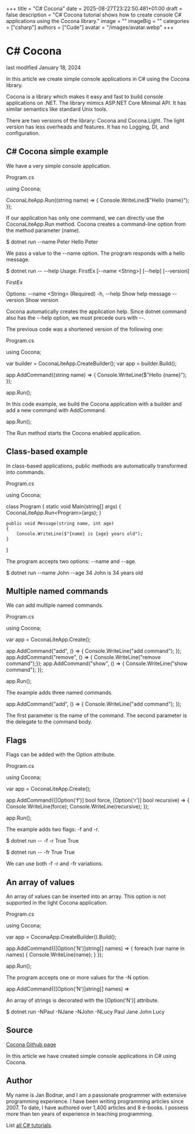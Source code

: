 +++
title = "C# Cocona"
date = 2025-08-27T23:22:50.481+01:00
draft = false
description = "C# Cocona tutorial shows how to create console
C# applications using the Cocona library."
image = ""
imageBig = ""
categories = ["csharp"]
authors = ["Cude"]
avatar = "/images/avatar.webp"
+++

# C# Cocona

last modified January 18, 2024

 

In this article we create simple console applications in C# using the Cocona
library.

Cocona is a library which makes it easy and fast to build console
applications on .NET. The library mimics ASP.NET Core Minimal API. It has
similar semantics like standard Unix tools.

There are two versions of the library: Cocona and Cocona.Light. The light
version has less overheads and features. It has no Logging, DI, and
configuration.

## C# Cocona simple example

We have a very simple console application.

Program.cs
  

using Cocona;

CoconaLiteApp.Run((string name) =&gt;
{
    Console.WriteLine($"Hello {name}");
});

If our application has only one command, we can directly use the
CoconaLiteApp.Run method. Cocona creates a command-line option
from the method parameter (name).

$ dotnet run --name Peter
Hello Peter

We pass a value to the --name option. The program responds with
a hello message.

$ dotnet run -- --help
Usage: FirstEx [--name &lt;String&gt;] [--help] [--version]

FirstEx

Options:
    --name &lt;String&gt;     (Required)
    -h, --help         Show help message
    --version          Show version

Cocona automatically creates the application help. Since dotnet
command also has the --help option, we must precede ours with
--.

The previous code was a shortened version of the following one:

Program.cs
  

using Cocona;

var builder = CoconaLiteApp.CreateBuilder();
var app = builder.Build();

app.AddCommand((string name) =&gt;
{
    Console.WriteLine($"Hello {name}");
});

app.Run();

In this code example, we build the Cocona application with a builder and add
a new command with AddCommand.

app.Run();

The Run method starts the Cocona enabled application.

## Class-based example

In class-based applications, public methods are automatically transformed into
commands.

Program.cs
  

using Cocona;

class Program
{
    static void Main(string[] args)
    {
        CoconaLiteApp.Run&lt;Program&gt;(args);
    }

    public void Message(string name, int age)
    {
        Console.WriteLine($"{name} is {age} years old");
    }
}

The program accepts two options: --name and --age.

$ dotnet run --name John --age 34
John is 34 years old

## Multiple named commands

We can add multiple named commands.

Program.cs
  

using Cocona;

var app = CoconaLiteApp.Create();

app.AddCommand("add", () =&gt; { Console.WriteLine("add command"); });
app.AddCommand("remove", () =&gt; { Console.WriteLine("remove command");});
app.AddCommand("show", () =&gt; { Console.WriteLine("show command"); });

app.Run();

The example adds three named commands.

app.AddCommand("add", () =&gt; { Console.WriteLine("add command"); });

The first parameter is the name of the command. The second parameter is the
delegate to the command body.

## Flags

Flags can be added with the Option attribute.

Program.cs
  

using Cocona;

var app = CoconaLiteApp.Create();

app.AddCommand(([Option('f')] bool force, [Option('r')] bool recursive) =&gt;
{
    Console.WriteLine(force);
    Console.WriteLine(recursive);
});

app.Run();

The example adds two flags: -f and -r.

$ dotnet run -- -f -r
True
True

$ dotnet run -- -fr
True
True

We can use both -f -r and -fr variations.

## An array of values

An array of values can be inserted into an array. This option is not supported
in the light Cocona application.

Program.cs
  

using Cocona;

var app = CoconaApp.CreateBuilder().Build();

app.AddCommand(([Option('N')]string[] names) =&gt;
{
    foreach (var name in names)
    {
        Console.WriteLine(name);
    }
});

app.Run();

The program accepts one or more values for the -N option.

app.AddCommand(([Option('N')]string[] names) =&gt;

An array of strings is decorated with the [Option('N')] attribute.

$ dotnet run -NPaul -NJane -NJohn -NLucy
Paul
Jane
John
Lucy

## Source

[Cocona Github page](https://github.com/mayuki/Cocona)

In this article we have created simple console applications in C# using Cocona.

## Author

My name is Jan Bodnar, and I am a passionate programmer with extensive
programming experience. I have been writing programming articles since 2007.
To date, I have authored over 1,400 articles and 8 e-books. I possess more
than ten years of experience in teaching programming.

List [all C# tutorials](/csharp/).